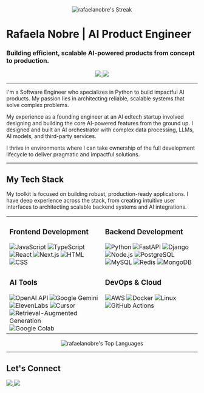 <div align="center">
  <img src="https://github-readme-streak-stats.herokuapp.com/?user=rafaelanobre&theme=radical&hide_border=true" alt="rafaelanobre's Streak" />
</div>

# Rafaela Nobre | AI Product Engineer
### Building efficient, scalable AI-powered products from concept to production.

<div align="center">
  <a href="https://www.linkedin.com/in/rafaela-nobre/">
    <img src="https://img.shields.io/badge/LinkedIn-0077B5?style=for-the-badge&logo=linkedin&logoColor=white" />
  </a>
  <a href="mailto:raafanobre@gmail.com">
    <img src="https://img.shields.io/badge/Gmail-D14836?style=for-the-badge&logo=gmail&logoColor=white" />
  </a>
</div>

---

I'm a Software Engineer who specializes in Python to build impactful AI products. My passion lies in architecting reliable, scalable systems that solve complex problems.

My experience as a founding engineer at an AI edtech startup involved designing and building the core AI-powered features from the ground up. I designed and built an AI orchestrator with complex data processing, LLMs, AI models, and third-party services.

I thrive in environments where I can take ownership of the full development lifecycle to deliver pragmatic and impactful solutions.

---

## My Tech Stack

My toolkit is focused on building robust, production-ready applications. I have deep experience across the stack, from creating intuitive user interfaces to architecting scalable backend systems and AI integrations.

<table>
  <tr>
    <td valign="top" width="50%">
      <h3>Frontend Development</h3>
      <div align="left">
        <img src="https://img.shields.io/badge/-JavaScript-05122A?style=flat&logo=javascript" alt="JavaScript">
        <img src="https://img.shields.io/badge/-TypeScript-05122A?style=flat&logo=typescript" alt="TypeScript">
        <img src="https://img.shields.io/badge/-React-05122A?style=flat&logo=react" alt="React">
        <img src="https://img.shields.io/badge/-Next.js-05122A?style=flat&logo=Next.js" alt="Next.js">
        <img src="https://img.shields.io/badge/-HTML-05122A?style=flat&logo=html5" alt="HTML">
        <img src="https://img.shields.io/badge/-CSS-05122A?style=flat&logo=css3" alt="CSS">
      </div>
    </td>
    <td valign="top" width="50%">
      <h3>Backend Development</h3>
      <div align="left">
        <img src="https://img.shields.io/badge/-Python-05122A?style=flat&logo=python" alt="Python">
        <img src="https://img.shields.io/badge/-FastAPI-05122A?style=flat&logo=fastapi" alt="FastAPI">
        <img src="https://img.shields.io/badge/-Django-05122A?style=flat&logo=django" alt="Django">
        <img src="https://img.shields.io/badge/-Node.js-05122A?style=flat&logo=node.js" alt="Node.js">
        <img src="https://img.shields.io/badge/-PostgreSQL-05122A?style=flat&logo=postgresql" alt="PostgreSQL">
        <img src="https://img.shields.io/badge/-MySQL-05122A?style=flat&logo=mysql" alt="MySQL">
        <img src="https://img.shields.io/badge/-Redis-05122A?style=flat&logo=redis" alt="Redis">
        <img src="https://img.shields.io/badge/-MongoDB-05122A?style=flat&logo=mongodb" alt="MongoDB">
      </div>
    </td>
  </tr>
  <tr>
    <td valign="top" width="50%">
      <h3>AI Tools</h3>
      <div align="left">
        <img src="https://img.shields.io/badge/-OpenAI%20API-05122A?style=flat&logo=openai" alt="OpenAI API">
        <img src="https://img.shields.io/badge/-Google%20Gemini-05122A?style=flat&logo=google-gemini&logoColor=white" alt="Google Gemini">
        <img src="https://img.shields.io/badge/-ElevenLabs-05122A?style=flat&logo=elevenlabs&logoColor=white" alt="ElevenLabs">
        <img src="https://img.shields.io/badge/-Cursor-05122A?style=flat&logo=cursor&logoColor=white" alt="Cursor">
        <img src="https://img.shields.io/badge/-RAG-05122A?style=flat" alt="Retrieval-Augmented Generation">
        <img src="https://img.shields.io/badge/-Google%20Colab-05122A?style=flat&logo=google-colab" alt="Google Colab">
        </div>
    </td>
    <td valign="top" width="50%">
      <h3>DevOps & Cloud</h3>
      <div align="left">
        <img src="https://img.shields.io/badge/-AWS-05122A?style=flat&logo=aws" alt="AWS">
        <img src="https://img.shields.io/badge/-Docker-05122A?style=flat&logo=docker" alt="Docker">
        <img src="https://img.shields.io/badge/-Linux-05122A?style=flat&logo=linux" alt="Linux">
        <img src="https://img.shields.io/badge/-GitHub%20Actions-05122A?style=flat&logo=github-actions" alt="GitHub Actions">
      </div>
    </td>
  </tr>
</table>
<div align="center">
  <img src="https://github-readme-stats.vercel.app/api/top-langs/?username=rafaelanobre&theme=radical&show_icons=true&hide_border=true&layout=compact" alt="rafaelanobre's Top Languages" />
</div>

---

## Let's Connect

<div align="left">
  <a href="https://www.linkedin.com/in/rafaela-nobre/">
    <img src="https://img.shields.io/badge/LinkedIn-0077B5?style=for-the-badge&logo=linkedin&logoColor=white" />
  </a>
  <a href="mailto:raafanobre@gmail.com">
    <img src="https://img.shields.io/badge/Gmail-D14836?style=for-the-badge&logo=gmail&logoColor=white" />
  </a>
</div>
